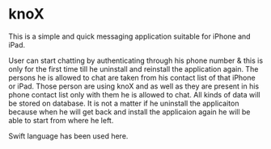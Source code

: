 # knoX

This is a simple and quick messaging application suitable for iPhone and iPad.

User can start chatting by authenticating through his phone number & this is only for the first time till he uninstall and reinstall the application again. The persons he is allowed to chat are taken from his contact list of that iPhone or iPad. Those person are using knoX and as well as they are present in his phone contact list only with them he is allowed to chat. All kinds of data will be stored on database. It is not a matter if he uninstall the applicaiton because when he will get back and install the applicaion again he will be able to start from where he left.

Swift language has been used here.
